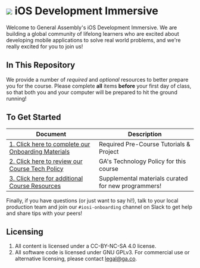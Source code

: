 # ![](https://ga-dash.s3.amazonaws.com/production/assets/logo-9f88ae6c9c3871690e33280fcf557f33.png) iOS Development Immersive

Welcome to General Assembly's iOS Development Immersive. We are building a global community of lifelong learners who are excited about developing mobile applications to solve real world problems, and we're really excited for you to join us!

## In This Repository

We provide a number of *required* and *optional* resources to better prepare you for the course. Please complete **all** items **before** your first day of class, so that both you and your computer will be prepared to hit the ground running!

## To Get Started

Document                            | Description
----------------------------------- | ------------------------------------------
[1. Click here to complete our Onboarding Materials](./01-task/readme.md) | Required Pre-Course Tutorials & Project
[2. Click here to review our Course Tech Policy](./02-policy/readme.md) | GA's Technology Policy for this course
[3. Click here for additional Course Resources](./03-resources/readme.md) | Supplemental materials curated for new programmers!

Finally, if you have questions (or just want to say hi!), talk to your local production team and join our `#iosi-onboarding` channel on Slack to get help and share tips with your peers!


## Licensing

1. All content is licensed under a CC-BY-NC-SA 4.0 license.
2. All software code is licensed under GNU GPLv3. For commercial use or alternative licensing, please contact legal@ga.co.
